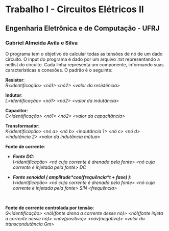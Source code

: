 # Trabalho I - Circuitos Elétricos II
## Engenharia Eletrônica e de Computação - UFRJ
### Gabriel Almeida Avila e Silva

O programa tem o objetivo de calcular todas as tensões de nó de um dado circuito.
O input do programa é dado por um arquivo .txt representando a netlist do circuito. Cada linha representa um componente, informando suas características e conexões. O padrão é o seguinte:

**Resistor**: <br/>
_R<identificação> <nó1> <nó2> <valor da resistência>_
<br/>

**Indutor**: <br/>
_L<identificação> <nó1> <nó2> <valor da indutância>_
<br/>

**Capacitor**:<br/> 
_C<identificação> <nó1> <nó2> <valor da capacitância>_
<br/>

**Transformador**: <br/>
_K<identificação> <nó a> <nó b> <indutância 1> <nó c> <nó d> <indutância 2> <valor da indutância mútua>_
<br/>

**Fonte de corrente**:

- **_Fonte DC_**:<br/>
_I<identificação> <nó cuja corrente é drenada pela fonte> <nó cuja corrente é injetada pela fonte> DC <valor da corrente>_

- **_Fonte senoidal ( amplitude\*cos(frequência\*t + fase) )_**:<br/>
_I<identificação> <nó cuja corrente é drenada pela fonte> <nó cuja corrente é injetada pela fonte> SIN <amplitude> <frequência> <fase>_
<br/>

**Fonte de corrente controlada por tensão**: <br/>
_G<identificação> <nóI(fonte drena a corrente desse nó)> <nóI(fonte injeta a corrente nesse nó)> <nóv(positivo)> <nóv(negativo)> <valor da transcondutância Gm>_
